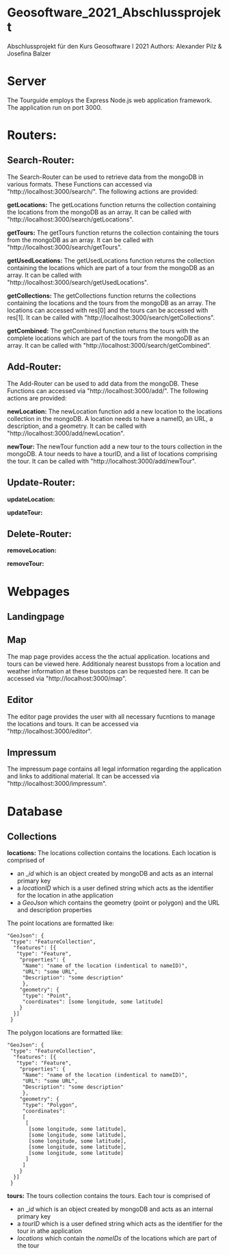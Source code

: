 # Geosoftware_2021_Abschlussprojekt
Abschlussprojekt für den Kurs Geosoftware I 2021
Authors: Alexander Pilz & Josefina Balzer

# Server
The Tourguide employs the Express Node.js web application framework. The application run on port 3000.

# Routers:
## Search-Router:
The Search-Router can be used to retrieve data from the mongoDB in various formats. These Functions can accessed via "http://localhost:3000/search/".
The following actions are provided:

**getLocations:**
The getLocations function returns the collection containing the locations from the mongoDB as an array. 
It can be called with "http://localhost:3000/search/getLocations".

**getTours:**
The getTours function returns the collection containing the tours from the mongoDB as an array. 
It can be called with "http://localhost:3000/search/getTours".

**getUsedLocations:**
The getUsedLocations function returns the collection containing the locations which are part of a tour from the mongoDB as an array. 
It can be called with "http://localhost:3000/search/getUsedLocations".

**getCollections:**
The getCollections function returns the collections containing the locations and the tours from the mongoDB as an array. 
The locations can accessed with res[0] and the tours can be accessed with res[1]. 
It can be called with "http://localhost:3000/search/getCollections".

**getCombined:**
The getCombined function returns the tours with the complete locations which are part of the tours from the mongoDB as an array. 
It can be called with "http://localhost:3000/search/getCombined".
            
## Add-Router:
The Add-Router can be used to add data from the mongoDB. These Functions can accessed via "http://localhost:3000/add/".
The following actions are provided:

**newLocation:**
The newLocation function add a new location to the locations collection in the mongoDB. A location needs to have a nameID, an URL, a description, and a                   geometry.
It can be called with "http://localhost:3000/add/newLocation".

**newTour:**
The newTour function add a new tour to the tours collection in the mongoDB. A tour needs to have a tourID, and a list of locations comprising the tour.
It can be called with "http://localhost:3000/add/newTour".

## Update-Router:

**updateLocation:**

**updateTour:**

## Delete-Router:

**removeLocation:**

**removeTour:**

# Webpages
## Landingpage

## Map

The map page provides access the the actual application. locations and tours can be viewed here. Additionaly nearest busstops from a location and weather information at these busstops can be requested here. It can be accessed via "http://localhost:3000/map".

## Editor

The editor page provides the user with all necessary fucntions to manage the locations and tours. It can be accessed via "http://localhost:3000/editor".

## Impressum

The impressum page contains all legal information regarding the application and links to additional material. It can be accessed via "http://localhost:3000/impressum".

# Database
## Collections
**locations:**
The locations collection contains the locations.
Each location is comprised of 
- an __id_ which is an object created by mongoDB and acts as an internal primary key
- a _locationID_ which is a user defined string which acts as the identifier for the location in athe application
- a _GeoJson_ which contains the geometry (point or polygon) and the URL and description properties

The point locations are formatted like:

    "GeoJson": {
     "type": "FeatureCollection",
      "features": [{
       "type": "Feature",
        "properties": {
         "Name": "name of the location (indentical to nameID)",
         "URL": "some URL",
         "Description": "some description"
         },
        "geometry": {
         "type": "Point",
         "coordinates": [some longitude, some latitude]
        }
      }]
     }
     
The polygon locations are formatted like: 

    "GeoJson": {
     "type": "FeatureCollection",
      "features": [{
       "type": "Feature",
        "properties": {
         "Name": "name of the location (indentical to nameID)",
         "URL": "some URL",
         "Description": "some description"
         },
        "geometry": {
         "type": "Polygon",
         "coordinates": 
         [
          [
           [some longitude, some latitude],
           [some longitude, some latitude],
           [some longitude, some latitude],
           [some longitude, some latitude],
           [some longitude, some latitude]
          ]
         ]
        }
      }]
     }

**tours:**
The tours collection contains the tours.
Each tour is comprised of 
- an __id_ which is an object created by mongoDB and acts as an internal primary key
- a _tourID_ which is a user defined string which acts as the identifier for the tour in athe application
- _locations_ which contain the _nameIDs_ of the locations which are part of the tour

